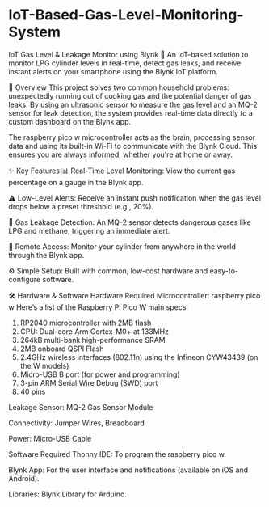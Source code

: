 # IoT-Based-Gas-Level-Monitoring-System
IoT Gas Level & Leakage Monitor using Blynk 🚀
An IoT-based solution to monitor LPG cylinder levels in real-time, detect gas leaks, and receive instant alerts on your smartphone using the Blynk IoT platform.

📝 Overview
This project solves two common household problems: unexpectedly running out of cooking gas and the potential danger of gas leaks. By using an ultrasonic sensor to measure the gas level and an MQ-2 sensor for leak detection, the system provides real-time data directly to a custom dashboard on the Blynk app.

The raspberry pico w microcontroller acts as the brain, processing sensor data and using its built-in Wi-Fi to communicate with the Blynk Cloud. This ensures you are always informed, whether you're at home or away.

✨ Key Features
📊 Real-Time Level Monitoring: View the current gas percentage on a gauge in the Blynk app.

⚠️ Low-Level Alerts: Receive an instant push notification when the gas level drops below a preset threshold (e.g., 20%).

🚨 Gas Leakage Detection: An MQ-2 sensor detects dangerous gases like LPG and methane, triggering an immediate alert.

📱 Remote Access: Monitor your cylinder from anywhere in the world through the Blynk app.

⚙️ Simple Setup: Built with common, low-cost hardware and easy-to-configure software.

🛠️ Hardware & Software
Hardware Required
Microcontroller: raspberry pico w
Here’s a list of the Raspberry Pi Pico W main specs:

1) RP2040 microcontroller with 2MB flash
2) CPU: Dual-core Arm Cortex-M0+ at 133MHz
3) 264kB multi-bank high-performance SRAM
4) 2MB onboard QSPI Flash
5) 2.4GHz wireless interfaces (802.11n) using the Infineon CYW43439 (on the W models)
6) Micro-USB B port (for power and programming)
7) 3-pin ARM Serial Wire Debug (SWD) port
8) 40 pins

Leakage Sensor: MQ-2 Gas Sensor Module

Connectivity: Jumper Wires, Breadboard

Power: Micro-USB Cable

Software Required
Thonny IDE: To program the raspberry pico w.

Blynk App: For the user interface and notifications (available on iOS and Android).

Libraries: Blynk Library for Arduino.

